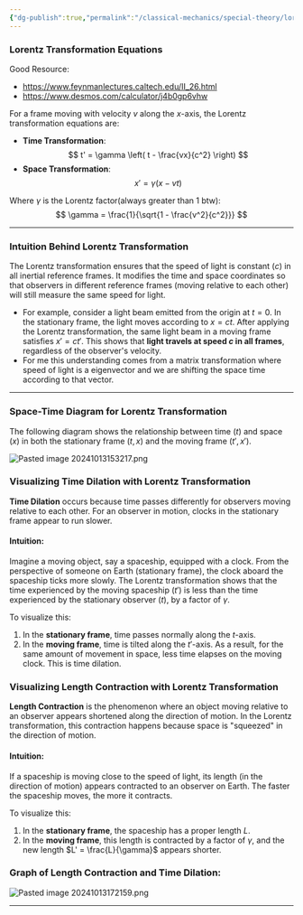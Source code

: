 ```yaml
---
{"dg-publish":true,"permalink":"/classical-mechanics/special-theory/lorentz-transform/"}
---
```




### Lorentz Transformation Equations

Good Resource: 
- https://www.feynmanlectures.caltech.edu/II_26.html
- https://www.desmos.com/calculator/j4b0gp6vhw


For a frame moving with velocity $v$ along the $x$-axis, the Lorentz transformation equations are:

- **Time Transformation**:
  $$
  t' = \gamma \left( t - \frac{vx}{c^2} \right)
  $$
- **Space Transformation**:
  $$
  x' = \gamma (x - vt)
  $$

Where $\gamma$ is the Lorentz factor(always greater than 1 btw):
$$
\gamma = \frac{1}{\sqrt{1 - \frac{v^2}{c^2}}}
$$

---

### Intuition Behind Lorentz Transformation

The Lorentz transformation ensures that the speed of light is constant ($c$) in all inertial reference frames. It modifies the time and space coordinates so that observers in different reference frames (moving relative to each other) will still measure the same speed for light.

- For example, consider a light beam emitted from the origin at $t = 0$. In the stationary frame, the light moves according to $x = ct$. After applying the Lorentz transformation, the same light beam in a moving frame satisfies $x' = ct'$. This shows that **light travels at speed $c$ in all frames**, regardless of the observer's velocity.
- For me this understanding comes from a matrix transformation where speed of light is a eigenvector and we are shifting the space time according to that vector.

---

### Space-Time Diagram for Lorentz Transformation

The following diagram shows the relationship between time ($t$) and space ($x$) in both the stationary frame $(t, x)$ and the moving frame $(t', x')$.

![Pasted image 20241013153217.png](/img/user/Classical%20Mechanics/Special%20Theory/Pasted%20image%2020241013153217.png)


### Visualizing Time Dilation with Lorentz Transformation

**Time Dilation** occurs because time passes differently for observers moving relative to each other. For an observer in motion, clocks in the stationary frame appear to run slower.

#### Intuition:
Imagine a moving object, say a spaceship, equipped with a clock. From the perspective of someone on Earth (stationary frame), the clock aboard the spaceship ticks more slowly. The Lorentz transformation shows that the time experienced by the moving spaceship ($t'$) is less than the time experienced by the stationary observer ($t$), by a factor of $\gamma$.

To visualize this:

1. In the **stationary frame**, time passes normally along the $t$-axis.
2. In the **moving frame**, time is tilted along the $t'$-axis. As a result, for the same amount of movement in space, less time elapses on the moving clock. This is time dilation.


### Visualizing Length Contraction with Lorentz Transformation

**Length Contraction** is the phenomenon where an object moving relative to an observer appears shortened along the direction of motion. In the Lorentz transformation, this contraction happens because space is "squeezed" in the direction of motion.

#### Intuition:
If a spaceship is moving close to the speed of light, its length (in the direction of motion) appears contracted to an observer on Earth. The faster the spaceship moves, the more it contracts.

To visualize this:

1. In the **stationary frame**, the spaceship has a proper length $L$.
2. In the **moving frame**, this length is contracted by a factor of $\gamma$, and the new length $L' = \frac{L}{\gamma}$ appears shorter.

### Graph of Length Contraction and Time Dilation:

![Pasted image 20241013172159.png](/img/user/Classical%20Mechanics/Special%20Theory/Pasted%20image%2020241013172159.png)


---

